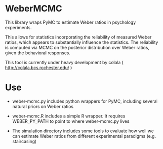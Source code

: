 WeberMCMC
=========

This library wraps PyMC to estimate Weber ratios in psychology experiments. 

This allows for statistics incorporating the reliability of measured Weber ratios, which appears to substantially influence the statistics. The reliability is computed via MCMC on the posterior distribution over Weber ratios, given the behavioral responses. 

This tool is currently under heavy development by colala ( http://colala.bcs.rochester.edu/ )

Use
====

- weber-mcmc.py includes python wrappers for PyMC, including several natural priors on Weber ratios.

- weber-mcmc.R includes a simple R wrapper. It requires WEBER_PY_PATH to point to where weber-mcmc.py lives

- The simulation directory includes some tools to evaluate how well we can estimate Weber ratios from different experimental paradigms (e.g. staircasing)